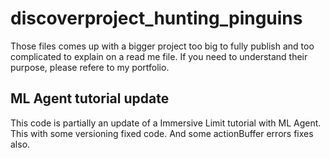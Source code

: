 # discoverproject_hunting_pinguins

Those files comes up with a bigger project too big to fully publish and too complicated to
explain on a read me file. If you need to understand their purpose, please refere to my
portfolio.

## ML Agent tutorial update

This code is partially an update of a Immersive Limit tutorial with ML Agent. This with some
versioning fixed code. And some actionBuffer errors fixes also. 
